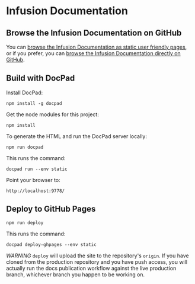 Infusion Documentation
======================

## Browse the Infusion Documentation on GitHub

You can [browse the Infusion Documentation as static user friendly pages](http://docs.fluidproject.org/infusion/), or if you prefer, you can [browse the Infusion Documentation directly on GitHub](src/documents).


## Build with DocPad


Install DocPad:

```
npm install -g docpad
```

Get the node modules for this project:

```
npm install
```

To generate the HTML and run the DocPad server locally:

```
npm run docpad
```

This runs the command:

```
docpad run --env static
```

Point your browser to:

```
http://localhost:9778/
```

## Deploy to GitHub Pages

```
npm run deploy
```

This runs the command:

```
docpad deploy-ghpages --env static
```

*WARNING* `deploy` will upload the site to the repository's `origin`. If you have cloned
from the production repository and you have push access, you will actually run the docs publication
workflow against the live production branch, whichever branch you happen to be working on.
